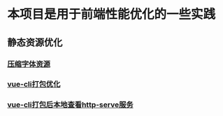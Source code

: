 # 本项目是用于前端性能优化的一些实践

## 静态资源优化

### [压缩字体资源](./assets/font.md)

### [vue-cli打包优化](./assets/pack.md)
### [vue-cli打包后本地查看http-serve服务](./assets/http-serve.md)
